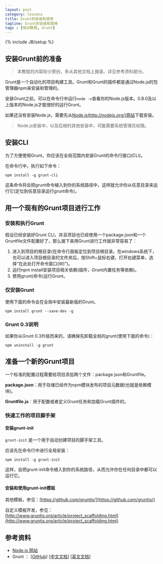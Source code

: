 ```yaml
---
layout: post
category: lessons
title: Grunt的安装和使用
tagline: Grunt的安装和使用
tags : [培训教程, Grunt]
---
```

{% include JB/setup %}

## 安装Grunt前的准备 ##

> 本教程的内容较少原创，多从其他文档上摘录。详见参考资料部分。

Grunt是一个自动化的项目构建工具。Grunt和Grunt的插件都是通过Node.js的包管理器npm来安装和管理的。

安装Grunt之前，可以在命令行中运行`node -v`查看你的Node.js版本。0.8.0及以上版本的Node.js才能很好的运行Grunt。

如果还没有安装Node.js，需要先从[Node.js(http://nodejs.org/)网站](http://nodejs.org/)下载安装。

> Node.js安装中，以及后继的其他安装中，可能需要系统管理员权限。

## 安装CLI ##

为了方便使用Grunt，你应该在全局范围内安装Grunt的命令行接口(CLI)。

在命令行中，执行如下命令：

	npm install -g grunt-cli

这条命令将会把grunt命令植入到你的系统路径中，这样就允许你从任意目录来运行它(定位到任意目录运行grunt命令)。

## 用一个现有的Grunt项目进行工作 ##

### 安装和执行Grunt ###

假设已经安装好Grunt CLI，并且项目也已经使用一个package.json和一个Gruntfile文件配置好了，那么接下来用Grunt进行工作就非常容易了：

1. 进入到项目的根目录(在命令行面板定位到项目根目录。在windows系统下，也可以进入项目根目录的文件夹后，按Shift+鼠标右键，打开右键菜单，选择“在此处打开命令窗口(W)”)。
2. 运行npm install安装项目相关依赖(插件，Grunt内置任务等依赖)。
3. 使用grunt(命令)运行Grunt。

### 仅安装Grunt ###

使用下面的命令会在全局中安装最新版的Grunt。

	npm install grunt --save-dev -g

### Grunt 0.3说明 ###

如果你从Grunt 0.3升级而来的，请确保先卸载全局的grunt(使用下面的命令)：

	npm uninstall -g grunt

## 准备一个新的Grunt项目 ##

一个标准的配置过程需要给项目添加两个文件：package.json和Gruntfile。

**package.json**：用于存储已经作为npm模块发布的项目元数据(也就是依赖模块)。

**Gruntfile.js**：用于配置或者定义Grunt任务和加载Grunt插件的。

### 快速工作的项目脚手架 ###

#### 安装grunt-init ####

`grunt-init` 是一个用于自动创建项目的脚手架工具。

应该先在命令行中进行全局安装：

	npm install -g grunt-init

这样，会把grunt-init命令植入到你的系统路径，从而允许你在任何目录中都可以运行它。

#### 安装和使用grunt-init模板 ####

其他模板，参见：[https://github.com/gruntjs/](https://github.com/gruntjs/)

自定义模板开发，参见：[http://www.gruntjs.org/article/project_scaffolding.html](http://www.gruntjs.org/article/project_scaffolding.html)

## 参考资料 ##

- [Node.js 网站](http://nodejs.org/)
- Grunt ： [[GitHub](https://github.com/gruntjs/)] [[中文文档](http://www.gruntjs.org/)] [[英文文档](http://www.gruntjs.com/)]